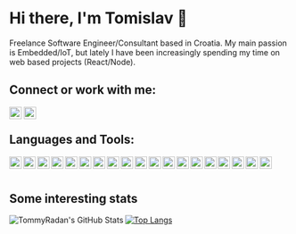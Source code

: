 # Hi there, I'm Tomislav 👋

Freelance Software Engineer/Consultant based in Croatia. My main passion is Embedded/IoT, but lately I have been increasingly spending my time on web based projects (React/Node).

## Connect or work with me:

[<img align="left" alt="TommyRadan | LinkedIn" width="22px" style="margin-right: 4px;" src="https://cdn.jsdelivr.net/npm/simple-icons@v3/icons/linkedin.svg" />][linkedin]
[<img align="left" alt="TommyRadan | Instagram" width="22px" src="https://cdn.jsdelivr.net/npm/simple-icons@v3/icons/toptal.svg" />][toptal]

<br/>

## Languages and Tools:

<img align="left" alt="Linux" width="22px" src="https://cdn.jsdelivr.net/npm/simple-icons@v3/icons/linux.svg" />
<img align="left" alt="Ubuntu" width="22px" src="https://cdn.jsdelivr.net/npm/simple-icons@v3/icons/ubuntu.svg" />
<img align="left" alt="Visual Studio Code" width="22px" src="https://cdn.jsdelivr.net/npm/simple-icons@v3/icons/visualstudiocode.svg" />
<img align="left" alt="Bash" width="22px" src="https://cdn.jsdelivr.net/npm/simple-icons@v3/icons/gnubash.svg" />
<img align="left" alt="Git" width="22px" src="https://cdn.jsdelivr.net/npm/simple-icons@v3/icons/git.svg" />
<img align="left" alt="C" width="22px" src="https://cdn.jsdelivr.net/npm/simple-icons@v3/icons/c.svg" />
<img align="left" alt="C++" width="22px" src="https://cdn.jsdelivr.net/npm/simple-icons@v3/icons/cplusplus.svg" />
<img align="left" alt="Cmake" width="22px" src="https://cdn.jsdelivr.net/npm/simple-icons@v3/icons/cmake.svg" />
<img align="left" alt="Arduino" width="22px" src="https://cdn.jsdelivr.net/npm/simple-icons@v3/icons/arduino.svg" />
<img align="left" alt="Raspberry Pi" width="22px" src="https://cdn.jsdelivr.net/npm/simple-icons@v3/icons/raspberrypi.svg" />
<img align="left" alt="Git" width="22px" src="https://cdn.jsdelivr.net/npm/simple-icons@v3/icons/gnu.svg" />
<img align="left" alt="Bluetooth" width="22px" src="https://cdn.jsdelivr.net/npm/simple-icons@v3/icons/bluetooth.svg" />
<img align="left" alt="HTML5" width="22px" src="https://cdn.jsdelivr.net/npm/simple-icons@v3/icons/html5.svg" />
<img align="left" alt="CSS3" width="22px" src="https://cdn.jsdelivr.net/npm/simple-icons@v3/icons/css3.svg" />
<img align="left" alt="JavaScript" width="22px" style="margin-right: 2px;" src="https://cdn.jsdelivr.net/npm/simple-icons@v3/icons/javascript.svg" />
<img align="left" alt="TypeScript" width="22px" src="https://cdn.jsdelivr.net/npm/simple-icons@v3/icons/typescript.svg" />
<img align="left" alt="React" width="22px" src="https://cdn.jsdelivr.net/npm/simple-icons@v3/icons/react.svg" />
<img align="left" alt="Node.js" width="22px" src="https://cdn.jsdelivr.net/npm/simple-icons@v3/icons/node-dot-js.svg" />
<img align="left" alt="MongoDB" width="22px" src="https://cdn.jsdelivr.net/npm/simple-icons@v3/icons/mongodb.svg" />

<br/>
<br/>

## Some interesting stats

<img align="left" alt="TommyRadan's GitHub Stats" src="https://github-readme-stats.codestackr.vercel.app/api?username=TommyRadan&show_icons=true&hide_border=true&count_private=true&title_color=fff&icon_color=79ff97&text_color=9f9f9f&bg_color=151515" />

[![Top Langs](https://github-readme-stats.vercel.app/api/top-langs/?username=TommyRadan&langs_count=8&title_color=fff&icon_color=79ff97&text_color=9f9f9f&bg_color=151515)](https://github.com/anuraghazra/github-readme-stats)

[linkedin]: https://www.linkedin.com/in/tommyradan/
[toptal]: https://www.toptal.com/resume/tomislav-radanovic
